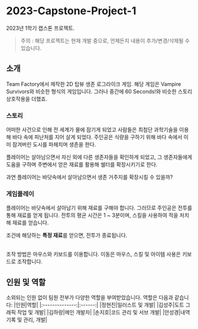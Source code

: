 # 2023-Capstone-Project-1
2023년 1학기 캡스톤 프로젝트.
> 주의 : 해당 프로젝트는 현재 개발 중으로, 언제든지 내용이 추가/변경/삭제될 수 있습니다.

## 소개
Team Factory에서 제작한 2D 탑뷰 생존 로그라이크 게임.
해당 게임은 Vampire Survivors와 비슷한 형식의 게임입니다.
그러나 중간에 60 Seconds!와 비슷한 스토리 상호작용을 더했죠.

### 스토리
어떠한 사건으로 인해 전 세계가 물에 잠기게 되었고 사람들은 최첨단 과학기술을 이용해 바다 속에 피난처를 지어 살게 되었다. 주인공은 식량을 구하기 위해 바다 속에서 이미 잠겨버린 도시를 파헤치며 생존을 한다.

플레이어는 살아남으면서 자신 외에 다른 생존자들을 확인하게 되었고, 그 생존자들에게 도움을 구하며 주변에서 얻은 재료를 활용해 쉘터를 확장시키기로 한다.

과연 플레이어는 바닷속에서 살아남으면서 생존 거주지를 확장시킬 수 있을까?

### 게임플레이
플레이어는 바닷속에서 살아남기 위해 재료를 구해야 합니다. 그러므로 주인공은 전투를 통해 재료를 얻게 됩니다.
전투의 평균 시간은 1 ~ 3분이며, 스킬을 사용하여 적을 처치해 재료를 얻습니다.

조건에 해당하는 **특정 재료**를 얻으면, 전투가 종료됩니다.

<br>
조작 방법은 마우스와 키보드를 이용합니다. 이동은 마우스, 스킬 및 아이템 사용은 키보드로 조작합니다.

<br>

## 인원 및 역할
소외되는 인원 없이 팀원 전부가 다양한 역할을 부여받았습니다. 역할은 다음과 같습니다:
|인원|역할|
|:--------------:|:------:|
|정현진|일러스트 및 개발|
|김성주|도트 그래픽 작업 및 개발|
|김하랑|메인 개발자|
|손지호|코드 관리 및 서브 개발|
|안성경|내역 기록 및 관리, 개발|
